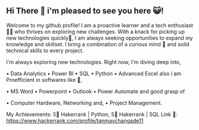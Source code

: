 ## Hi There 👋 i'm pleased to see you here 😺!

Welcome to my github profile!
I am a proactive learner and a tech enthusiast🧑‍💻 who thrives on exploring new challenges. With a knack for picking up new technologies quickly🤺, 
I am always seeking opportunities to expand my knowledge and skillset. I bring a combination of a curious mind 🤔 and solid technical skills to every project.

I'm always exploring new technologies. Right now, I'm diving deep into,

• Data Analytics
• Power BI
• SQL
• Python 
• Advanced Excel
also i am Proefficient in softwares like 🥇,

• MS Word
• Powerpoint
• Outlook
• Power Automate
and good grasp of

• Computer Hardware, Networking and,
• Project Management.

My Achievements:
5🌟 Hakerrank | Python, 
5🌟 Hakerrank | SQL
Link 🔗: https://www.hackerrank.com/profile/tanmaychangade11
